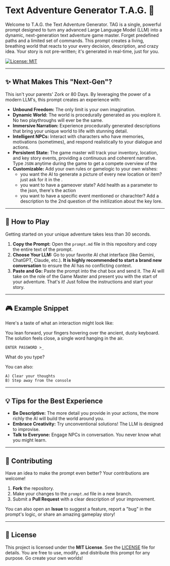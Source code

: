 # Text Adventure Generator T.A.G. 🐉

Welcome to T.A.G. the Text Adventure Generator. TAG is a single, powerful prompt designed to turn any advanced Large Language Model (LLM) into a dynamic, next-generation text adventure game master. Forget predefined paths and a limited set of commands. This prompt creates a living, breathing world that reacts to your every decision, description, and crazy idea. Your story is not pre-written; it's generated in real-time, just for you.

[![License: MIT](https://img.shields.io/badge/License-MIT-yellow.svg)](https://opensource.org/licenses/MIT)

---

## ✨ What Makes This "Next-Gen"?

This isn't your parents' Zork or 80 Days. By leveraging the power of a modern LLM's, this prompt creates an experience with:

* **Unbound Freedom:** The only limit is your own imagination.
* **Dynamic World:** The world is procedurally generated as you explore it. No two playthroughs will ever be the same.
* **Immersive Narration:** Experience procedurally generated descriptions that bring your unique world to life with stunning detail.
* **Intelligent NPCs:** Interact with characters who have memories, motivations (sometimes), and respond realistically to your dialogue and actions.
* **Persistent State:** The game master will track your inventory, location, and key story events, providing a continuous and coherent narrative. Type `JSON` anytime during the game to get a compete overview of the <GAMESTATE>
* **Customizable:** Add your own rules or gamelogic to your own wishes:
  * you want the AI to generate a picture of every new location or item? just ask for it in the <GAMELOOP>.
  * you want to have a gameover state? Add health as a parameter to the <GAMESTATE> json, there's the action
  * you want to have a specific event mentioned or charachter? Add a description to the 2nd question of the initilization about the key lore. 
---

## 🚀 How to Play

Getting started on your unique adventure takes less than 30 seconds.

1.  **Copy the Prompt:** Open the `prompt.md` file in this repository and copy the entire text of the prompt.
2.  **Choose Your LLM:** Go to your favorite AI chat interface (like Gemini, ChatGPT, Claude, etc.). **It is highly recommended to start a brand new conversation** to ensure the AI has no conflicting context.
3.  **Paste and Go:** Paste the prompt into the chat box and send it. The AI will take on the role of the Game Master and present you with the start of your adventure.
That's it! Just follow the instructions and start your story.

---

## 🎮 Example Snippet

Here's a taste of what an interaction might look like:

You lean forward, your fingers hovering over the ancient, dusty keyboard. The solution feels close, a single word hanging in the air.

```
ENTER PASSWORD >_
```

What do you type?

You can also:

```
A) Clear your thoughts
B) Step away from the console
```

---

## 💡 Tips for the Best Experience

* **Be Descriptive:** The more detail you provide in your actions, the more richly the AI will build the world around you.
* **Embrace Creativity:** Try unconventional solutions! The LLM is designed to improvise.
* **Talk to Everyone:** Engage NPCs in conversation. You never know what you might learn.

---

## 🤝 Contributing

Have an idea to make the prompt even better? Your contributions are welcome!

1.  **Fork** the repository.
2.  Make your changes to the `prompt.md` file in a new branch.
3.  Submit a **Pull Request** with a clear description of your improvement.

You can also open an **Issue** to suggest a feature, report a "bug" in the prompt's logic, or share an amazing gameplay story!

---

## 📜 License

This project is licensed under the **MIT License**. See the [LICENSE](LICENSE) file for details. You are free to use, modify, and distribute this prompt for any purpose. Go create your own worlds!
